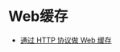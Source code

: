 Web缓存
====

- [通过 HTTP 协议做 Web 缓存](https://www.villainhr.com/page/2017/09/19/%E9%80%9A%E8%BF%87%20HTTP%20%E5%8D%8F%E8%AE%AE%E5%81%9A%20Web%20%E7%BC%93%E5%AD%98)